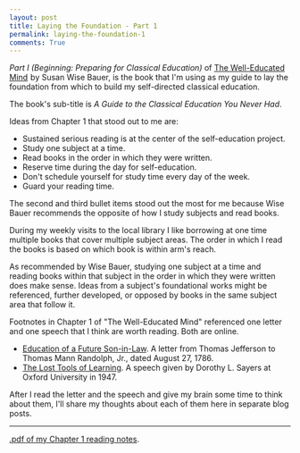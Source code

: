 ```yaml
---
layout: post
title: Laying the Foundation - Part 1 
permalink: laying-the-foundation-1
comments: True
---
```


*Part I (Beginning: Preparing for Classical Education)* of <a href="http://www.amazon.com/gp/product/0393050947/ref=as_li_tl?ie=UTF8&camp=1789&creative=9325&creativeASIN=0393050947&linkCode=as2&tag=6767151-20&linkId=QYRGM4QQNJPX3X7U">The Well-Educated Mind</a><img src="http://ir-na.amazon-adsystem.com/e/ir?t=6767151-20&l=as2&o=1&a=0393050947" width="1" height="1" border="0" alt="" style="border:none !important; margin:0px !important;" /> by Susan Wise Bauer, is the book that I'm using as my guide to lay the foundation from which to build my self-directed classical education.

The book's sub-title is *A Guide to the Classical Education You Never Had*.

Ideas from Chapter 1 that stood out to me are:

* Sustained serious reading is at the center of the self-education project.
* Study one subject at a time.
* Read books in the order in which they were written.
* Reserve time during the day for self-education.
* Don't schedule yourself for study time every day of the week.
* Guard your reading time.

The second and third bullet items stood out the most for me because Wise Bauer recommends the opposite of how I study subjects and read books.

During my weekly visits to the local library I like borrowing at one time multiple books that cover multiple subject areas. The order in which I read the books is based on which book is within arm's reach.

As recommended by Wise Bauer, studying one subject at a time and reading books within that subject in the order in which they were written does make sense. Ideas from a subject's foundational works might be referenced, further developed, or opposed by books in the same subject area that follow it.

Footnotes in Chapter 1 of "The Well-Educated Mind" referenced one letter and one speech that I think are worth reading. Both are online.

* [Education of a Future Son-in-Law](http://www.let.rug.nl/usa/presidents/thomas-jefferson/letters-of-thomas-jefferson/jefl48.php). A letter from Thomas Jefferson to Thomas Mann Randolph, Jr., dated August 27, 1786.
* [The Lost Tools of Learning](http://www.gbt.org/text/sayers.html). A speech given by Dorothy L. Sayers at Oxford University in 1947.

After I read the letter and the speech and give my brain some time to think about them, I'll share my thoughts about each of them here in separate blog posts.

-----

[.pdf of my Chapter 1 reading notes](/pdf/well-educated-mind/18Sep2015-ch01-notes.pdf).
